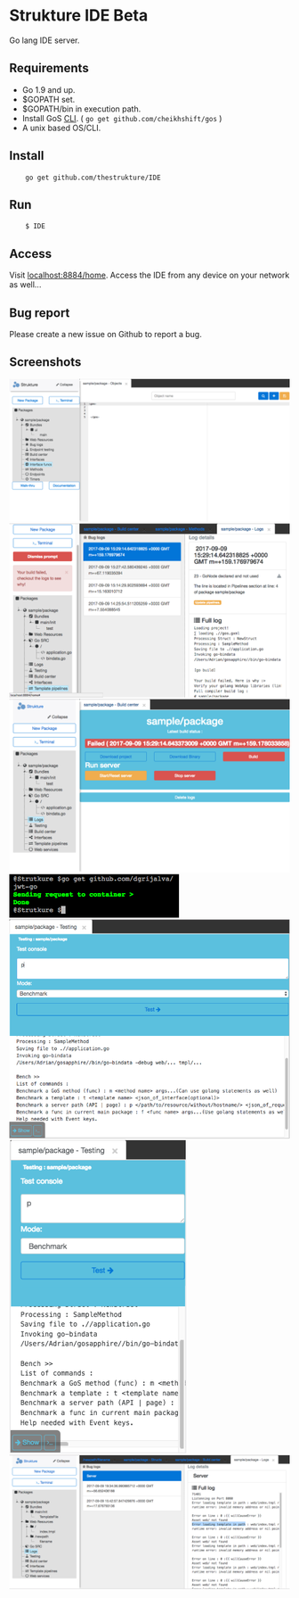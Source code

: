 # Strukture IDE Beta
Go lang IDE server.

## Requirements
- Go 1.9 and up.
- $GOPATH set.
- $GOPATH/bin in execution path.
- Install GoS [CLI](http://golangserver.com). ( `go get github.com/cheikhshift/gos` )
- A unix based OS/CLI.

## Install

		go get github.com/thestrukture/IDE


## Run

		$ IDE

## Access

Visit [localhost:8884/home](http://localhost:8884/home). Access the IDE from any device on your network as well...

## Bug report
Please create a new issue on Github to report a bug.

## Screenshots

![](tests/1.png)
![](tests/2.png)
![](tests/3.png)
![](tests/4.png)
![](tests/5.png)
![](tests/6.png)
![](tests/7.png)
